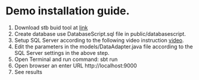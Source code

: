 # Demo installation guide.

1. Download stb buid tool at [link](https://www.scala-sbt.org/download/)
1. Create database use DatabaseScript.sql file in public/databasescript.
1. Setup SQL Server according to the following video instruction [video](https://www.youtube.com/watch?v=RF-_vchtV58).
1. Edit the parameters in the models/DataAdapter.java file according to the SQL Server settings in the above step.
1. Open Terminal and run command: sbt run
1. Open browser an enter URL http://localhost:9000
1. See results
